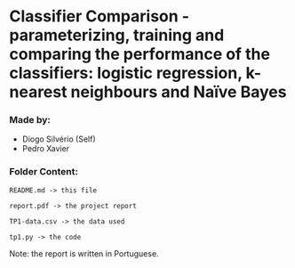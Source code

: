 # Classifier Comparison - parameterizing, training and comparing the performance of the classifiers: logistic regression, k-nearest neighbours and Naïve Bayes

### Made by:

* Diogo Silvério (Self)
* Pedro Xavier

### Folder Content:
```
README.md -> this file

report.pdf -> the project report

TP1-data.csv -> the data used

tp1.py -> the code
```

Note: the report is written in Portuguese.
